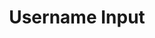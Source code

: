 ---
title: Username Input
category: Application
paid: false
isActive: true
ltr: {"preview":"function App() {\n    return (\n        <div className=\"max-w-md px-4 mx-auto mt-12\">\n            <label for=\"username\" className=\"block py-2 text-gray-500\">\n                Username\n            </label>\n            <div className=\"flex items-center text-gray-400 border rounded-md\">\n                <div className=\"px-3 py-2.5 rounded-l-md bg-gray-50 border-r\">\n                    @\n                </div>\n                <input \n                    type=\"text\"\n                    placeholder=\"Sidi Dev\"\n                    id=\"username\"\n                    className=\"w-full p-2.5 ml-2 bg-transparent outline-none\"\n                />\n            </div>\n        </div>\n    )\n}","vue":{"vueTail":[{"code":"<template>\n  <div class=\"max-w-md px-4 mx-auto mt-12\">\n    <label for=\"username\" class=\"block py-2 text-gray-500\">\n        Username\n    </label>\n    <div class=\"flex items-center text-gray-400 border rounded-md\">\n        <div class=\"px-3 py-2.5 rounded-l-md bg-gray-50 border-r\">\n            @\n        </div>\n        <input \n            type=\"text\"\n            placeholder=\"Sidi Dev\"\n            id=\"username\"\n            class=\"w-full p-2.5 ml-2 bg-transparent outline-none\"\n        />\n    </div>\n  </div>\n</template>","label":"App.vue"}],"vueCss":[{"code":"<template>\n  <div class=\"username-input\">\n    <label for=\"username\">\n        Username\n    </label>\n    <div class=\"input-container\">\n        <div class=\"symbol\">\n            @\n        </div>\n        <input \n            type=\"text\"\n            placeholder=\"Sidi Dev\"\n            id=\"username\"\n            class=\"input\"\n        />\n    </div>\n  </div>\n</template>","label":"App.vue"},{"code":"  .username-input {\n    max-width: 28rem;\n    padding: 0px 1rem 0px 1rem;\n    margin: 3rem auto 0px auto;\n  }\n  .username-input label {\n    display: block;\n    padding-top: 0.5rem;\n    padding-bottom: 0.5rem;\n    color: #6b7280;\n  }\n  .username-input .input-container {\n    display: flex;\n    align-items: center;\n    color: #9ca3af;\n    border: solid 1px #e5e7eb;\n    border-radius: 0.375rem;\n  }\n  .username-input .input-container .symbol {\n    padding: 0.625rem 0.75rem 0.625rem 0.75rem;\n    background-color: #f9fafb;\n    border-top-left-radius: 0.375rem;\n    border-bottom-left-radius: 0.375rem;\n    border-right: solid 1px #e5e7eb;\n  }\n  .username-input .input-container .input {\n    width: 100%;\n    padding: 0.625rem;\n    margin-left: 0.5rem;\n    background-color: transparent;\n    outline: none;\n  }","label":"style.css"}]},"react":{"jsxCss":[{"code":"export default () => {\n    return (\n        <div className=\"username-input\">\n            <label for=\"username\">\n                Username\n            </label>\n            <div className=\"input-container\">\n                <div className=\"symbol\">\n                    @\n                </div>\n                <input \n                    type=\"text\"\n                    placeholder=\"Sidi Dev\"\n                    id=\"username\"\n                    className=\"input\"\n                />\n            </div>\n        </div>\n    )\n}\n","label":"App.jsx"},{"code":".username-input {\n  max-width: 28rem;\n  padding: 0px 1rem 0px 1rem;\n  margin: 3rem auto 0px auto;\n}\n.username-input label {\n  display: block;\n  padding-top: 0.5rem;\n  padding-bottom: 0.5rem;\n  color: #6b7280;\n}\n.username-input .input-container {\n  display: flex;\n  align-items: center;\n  color: #9ca3af;\n  border: solid 1px #e5e7eb;\n  border-radius: 0.375rem;\n}\n.username-input .input-container .symbol {\n  padding: 0.625rem 0.75rem 0.625rem 0.75rem;\n  background-color: #f9fafb;\n  border-top-left-radius: 0.375rem;\n  border-bottom-left-radius: 0.375rem;\n  border-right: solid 1px #e5e7eb;\n}\n.username-input .input-container .input {\n  width: 100%;\n  padding: 0.625rem;\n  margin-left: 0.5rem;\n  background-color: transparent;\n  outline: none;\n}\n","label":"style.css"}],"jsxTail":[{"label":"App.jsx","code":"export default () => {\n    return (\n        <div className=\"max-w-md px-4 mx-auto mt-12\">\n            <label for=\"username\" className=\"block py-2 text-gray-500\">\n                Username\n            </label>\n            <div className=\"flex items-center text-gray-400 border rounded-md\">\n                <div className=\"px-3 py-2.5 rounded-l-md bg-gray-50 border-r\">\n                    @\n                </div>\n                <input \n                    type=\"text\"\n                    placeholder=\"Sidi Dev\"\n                    id=\"username\"\n                    className=\"w-full p-2.5 ml-2 bg-transparent outline-none\"\n                />\n            </div>\n        </div>\n    )\n}\n"}]}}
rtl: {"preview":"function App() {\n    return (\n        <div className=\"max-w-md px-4 mx-auto mt-12\">\n            <label for=\"username\" className=\"block py-2 text-gray-500\">\n                اسم المستخدم\n            </label>\n            <div className=\"flex items-center text-gray-400 border rounded-md\">\n                <div className=\"px-3 py-2.5 rounded-r-md bg-gray-50 border-l\">\n                    @\n                </div>\n                <input \n                    type=\"text\"\n                    placeholder=\"احمد محمد\"\n                    id=\"username\"\n                    className=\"w-full p-2.5 ml-2 bg-transparent outline-none\"\n                />\n            </div>\n        </div>\n    )\n}","react":{"jsxTail":[{"code":"export default () => {\n    return (\n        <div className=\"max-w-md px-4 mx-auto mt-12\">\n            <label for=\"username\" className=\"block py-2 text-gray-500\">\n                اسم المستخدم\n            </label>\n            <div className=\"flex items-center text-gray-400 border rounded-md\">\n                <div className=\"px-3 py-2.5 rounded-r-md bg-gray-50 border-l\">\n                    @\n                </div>\n                <input \n                    type=\"text\"\n                    placeholder=\"احمد محمد\"\n                    id=\"username\"\n                    className=\"w-full p-2.5 ml-2 bg-transparent outline-none\"\n                />\n            </div>\n        </div>\n    )\n}","label":"App.jsx"}],"jsxCss":[{"code":"export default () => {\n    return (\n        <div className=\"username-input\">\n            <label for=\"username\">\n                اسم المستخدم\n            </label>\n            <div className=\"input-container\">\n                <div className=\"symbol\">\n                    @\n                </div>\n                <input \n                    type=\"text\"\n                    placeholder=\"احمد محمد\"\n                    id=\"username\"\n                    className=\"input\"\n                />\n            </div>\n        </div>\n    )\n}","label":"App.jsx"},{"label":"style.css","code":".username-input {\n  max-width: 28rem;\n  padding: 0px 1rem 0px 1rem;\n  margin: 3rem auto 0px auto;\n}\n.username-input label {\n  display: block;\n  padding-top: 0.5rem;\n  padding-bottom: 0.5rem;\n  color: #6b7280;\n}\n.username-input .input-container {\n  display: flex;\n  align-items: center;\n  color: #9ca3af;\n  border: solid 1px #e5e7eb;\n  border-radius: 0.375rem;\n}\n.username-input .input-container .symbol {\n  padding: 0.625rem 0.75rem 0.625rem 0.75rem;\n  background-color: #f9fafb;\n  border-top-right-radius: 0.375rem;\n  border-bottom-right-radius: 0.375rem;\n  border-left: solid 1px #e5e7eb;\n}\n.username-input .input-container .input {\n  width: 100%;\n  padding: 0.625rem;\n  margin-left: 0.5rem;\n  background-color: transparent;\n  outline: none;\n}"}]},"vue":{"vueCss":[],"vueTail":[]}}
slug: /inputs
id: 107baa23-ef0f-4940-be2c-ff2bb089cf05
created_at: 4
---